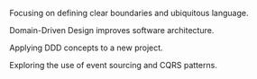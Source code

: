 Focusing on defining clear boundaries and ubiquitous language.

Domain-Driven Design improves software architecture.

Applying DDD concepts to a new project.

Exploring the use of event sourcing and CQRS patterns.